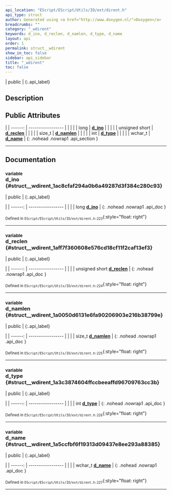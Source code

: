 ```yaml
---
api_location: "EScript/EScript/Utils/IO/ext/dirent.h"
api_type: struct
author: Generated using <a href="http://www.doxygen.nl/">Doxygen</a>
breadcrumbs: ""
category: "_wdirent"
keywords: d_ino, d_reclen, d_namlen, d_type, d_name
layout: api
order: 1
permalink: struct__wdirent
show_in_toc: false
sidebar: api_sidebar
title: "_wdirent"
toc: false
---
```


| public |
{:.api_label}

## Description





## Public Attributes

|
| ------: | ----------------- |
|  | |
| long | **[d_ino](#struct%5F%5Fwdirent_1ac8cfaf294a0b6a49287d3f384c280c93)**  |
|  | |
| unsigned short | **[d_reclen](#struct%5F%5Fwdirent_1aff7f360608e576cd18cf11f2caf13ef3)**  |
|  | |
| size_t | **[d_namlen](#struct%5F%5Fwdirent_1a0050d6131e6fa90206903e216b38799e)**  |
|  | |
| int | **[d_type](#struct%5F%5Fwdirent_1a3c3874604ffccbeeaffd96709763cc3b)**  |
|  | |
| wchar_t | **[d_name](#struct%5F%5Fwdirent_1a5ccfbf6f19313d09437e8ee293a88385)**  |
{: .nohead .nowrap1 .api_section }


-------------------------------------------------------------------

## Documentation

### <small>variable</small><br/> d_ino {#struct__wdirent_1ac8cfaf294a0b6a49287d3f384c280c93}

| public |
{:.api_label}

|
| ------: | ----------------- |
|  |
| long **[d_ino](#struct%5F%5Fwdirent_1ac8cfaf294a0b6a49287d3f384c280c93)**  |
{: .nohead .nowrap1 .api_doc }





<sub>Defined in `EScript/EScript/Utils/IO/ext/dirent.h:223`</sub>{:style="float: right"}

-------------------------------------------------------------------

### <small>variable</small><br/> d_reclen {#struct__wdirent_1aff7f360608e576cd18cf11f2caf13ef3}

| public |
{:.api_label}

|
| ------: | ----------------- |
|  |
| unsigned short **[d_reclen](#struct%5F%5Fwdirent_1aff7f360608e576cd18cf11f2caf13ef3)**  |
{: .nohead .nowrap1 .api_doc }





<sub>Defined in `EScript/EScript/Utils/IO/ext/dirent.h:224`</sub>{:style="float: right"}

-------------------------------------------------------------------

### <small>variable</small><br/> d_namlen {#struct__wdirent_1a0050d6131e6fa90206903e216b38799e}

| public |
{:.api_label}

|
| ------: | ----------------- |
|  |
| size_t **[d_namlen](#struct%5F%5Fwdirent_1a0050d6131e6fa90206903e216b38799e)**  |
{: .nohead .nowrap1 .api_doc }





<sub>Defined in `EScript/EScript/Utils/IO/ext/dirent.h:225`</sub>{:style="float: right"}

-------------------------------------------------------------------

### <small>variable</small><br/> d_type {#struct__wdirent_1a3c3874604ffccbeeaffd96709763cc3b}

| public |
{:.api_label}

|
| ------: | ----------------- |
|  |
| int **[d_type](#struct%5F%5Fwdirent_1a3c3874604ffccbeeaffd96709763cc3b)**  |
{: .nohead .nowrap1 .api_doc }





<sub>Defined in `EScript/EScript/Utils/IO/ext/dirent.h:226`</sub>{:style="float: right"}

-------------------------------------------------------------------

### <small>variable</small><br/> d_name {#struct__wdirent_1a5ccfbf6f19313d09437e8ee293a88385}

| public |
{:.api_label}

|
| ------: | ----------------- |
|  |
| wchar_t **[d_name](#struct%5F%5Fwdirent_1a5ccfbf6f19313d09437e8ee293a88385)**  |
{: .nohead .nowrap1 .api_doc }





<sub>Defined in `EScript/EScript/Utils/IO/ext/dirent.h:227`</sub>{:style="float: right"}

-------------------------------------------------------------------

